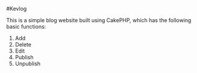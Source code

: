 #Kevlog

This is a simple blog website built using CakePHP, which has the following basic functions:
1. Add
2. Delete
3. Edit
4. Publish
5. Unpublish
